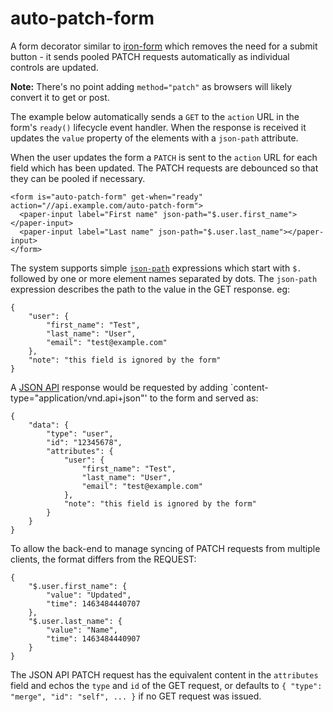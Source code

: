 # auto-patch-form

A form decorator similar to [iron-form] which removes the need for a submit button - it sends pooled PATCH requests 
automatically as individual controls are updated.

<b>Note:</b> There's no point adding `method="patch"` as browsers will likely convert it to get or post.

The example below automatically sends a `GET` to the `action` URL in the form's `ready()` lifecycle event handler.
When the response is received it updates the `value` property of the elements with a `json-path` attribute.

When the user updates the form a `PATCH` is sent to the `action` URL for each field which has been updated.
The PATCH requests are debounced so that they can be pooled if necessary.

    <form is="auto-patch-form" get-when="ready" action="//api.example.com/auto-patch-form">
      <paper-input label="First name" json-path="$.user.first_name"></paper-input>
      <paper-input label="Last name" json-path="$.user.last_name"></paper-input>
    </form>

The system supports simple [`json-path`](http://goessner.net/articles/JsonPath/) expressions which start with `$.`
followed by one or more element names separated by dots.  The `json-path` expression describes the path to the value in the GET response. eg:

    {
        "user": {
            "first_name": "Test",
            "last_name": "User",
            "email": "test@example.com"
        },
        "note": "this field is ignored by the form"
    }

A [JSON API](http://jsonapi.org/) response would be requested by adding `content-type="application/vnd.api+json"' to the form and
served as:

    {
        "data": {
            "type": "user",
            "id": "12345678",
            "attributes": {
                "user": {
                    "first_name": "Test",
                    "last_name": "User",
                    "email": "test@example.com"
                },
                "note": "this field is ignored by the form"
            }
        }
    }

To allow the back-end to manage syncing of PATCH requests from multiple clients, the format differs from
 the REQUEST:

    {
        "$.user.first_name": {
            "value": "Updated",
            "time": 1463484440707
        },
        "$.user.last_name": {
            "value": "Name",
            "time": 1463484440907
        }
    }

The JSON API PATCH request has the equivalent content in the `attributes` field and echos the `type` and `id` of the GET
request, or defaults to `{ "type": "merge", "id": "self", ... }` if no GET request was issued.

[iron-form]: [https://elements.polymer-project.org/elements/iron-form]
